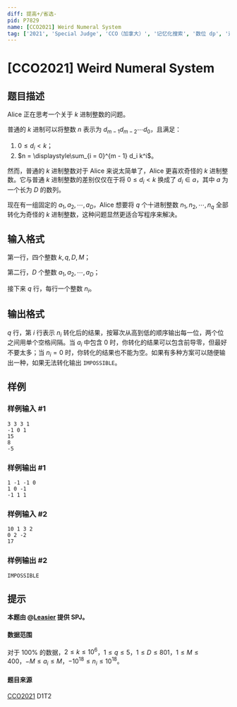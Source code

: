 ```yaml
---
diff: 提高+/省选-
pid: P7829
name: [CCO2021] Weird Numeral System
tag: ['2021', 'Special Judge', 'CCO（加拿大）', '记忆化搜索', '数位 dp', '进制']
---
```

# [CCO2021] Weird Numeral System
## 题目描述

Alice 正在思考一个关于 $k$ 进制整数的问题。

普通的 $k$ 进制可以将整数 $n$ 表示为 $d_{m - 1} d_{m - 2} \cdots d_0$，且满足：

1. $0 \leq d_i < k$；
2. $n = \displaystyle\sum_{i = 0}^{m - 1} d_i k^i$。

然而，普通的 $k$ 进制整数对于 Alice 来说太简单了，Alice 更喜欢奇怪的 $k$ 进制整数。它与普通 $k$ 进制整数的差别仅仅在于将 $0 \leq d_i < k$ 换成了 $d_i \in a$，其中 $a$ 为一个长为 $D$ 的数列。

现在有一组固定的 $a_1, a_2, \cdots, a_D$，Alice 想要将 $q$ 个十进制整数 $n_1, n_2, \cdots, n_q$ 全部转化为奇怪的 $k$ 进制整数，这种问题显然更适合写程序来解决。
## 输入格式

第一行，四个整数 $k, q, D, M$；

第二行，$D$ 个整数 $a_1, a_2, \cdots, a_D$；

接下来 $q$ 行，每行一个整数 $n_i$。
## 输出格式

$q$ 行，第 $i$ 行表示 $n_i$ 转化后的结果，按幂次从高到低的顺序输出每一位，两个位之间用单个空格间隔。当 $a_i$ 中包含 $0$ 时，你转化的结果可以包含前导零，但最好不要太多；当 $n_i = 0$ 时，你转化的结果也不能为空。如果有多种方案可以随便输出一种，如果无法转化输出 `IMPOSSIBLE`。
## 样例

### 样例输入 #1
```
3 3 3 1
-1 0 1
15
8
-5
```
### 样例输出 #1
```
1 -1 -1 0
1 0 -1
-1 1 1
```
### 样例输入 #2
```
10 1 3 2
0 2 -2
17
```
### 样例输出 #2
```
IMPOSSIBLE
```
## 提示

**本题由 @[Leasier](https://www.luogu.com.cn/user/201007) 提供 SPJ。**
#### 数据范围
对于 $100\%$ 的数据，$2 \leq k \leq 10^6$，$1 \leq q \leq 5$，$1 \leq D \leq 801$，$1 \leq M \leq 400$，$-M \leq a_i \leq M$，$-10^{18} \leq n_i \leq 10^{18}$。
#### 题目来源
[CCO2021](https://cemc.math.uwaterloo.ca/contests/computing/2021/index.html) D1T2
